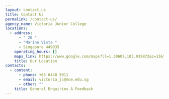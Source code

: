 ```yaml
---
layout: contact_us
title: Contact Us
permalink: /contact-us/
agency_name: Victoria Junior College
locations:
  - address:
      - " 20 "
      - "Marine Vista "
      - Singapore 449035
    operating_hours: []
    maps_link: https://www.google.com/maps?ll=1.30607,103.919872&z=13&t=m&hl=en-US&gl=US&mapclient=embed&cid=4950609394833304505
    title: Our Location
contacts:
  - content:
      - phone: +65 6448 5011
      - email: victoria_jc@moe.edu.sg
      - other: ""
    title: General Enquiries & Feedback
---
```

